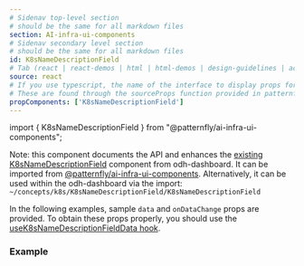 ```yaml
---
# Sidenav top-level section
# should be the same for all markdown files
section: AI-infra-ui-components
# Sidenav secondary level section
# should be the same for all markdown files
id: K8sNameDescriptionField
# Tab (react | react-demos | html | html-demos | design-guidelines | accessibility)
source: react
# If you use typescript, the name of the interface to display props for
# These are found through the sourceProps function provided in patternfly-docs.source.js
propComponents: ['K8sNameDescriptionField']
---
```


import { K8sNameDescriptionField } from "@patternfly/ai-infra-ui-components";

Note: this component documents the API and enhances the [existing K8sNameDescriptionField](https://github.com/opendatahub-io/odh-dashboard/blob/main/frontend/src/concepts/k8s/K8sNameDescriptionField/K8sNameDescriptionField.tsx) component from odh-dashboard. It can be imported from [@patternfly/ai-infra-ui-components](https://www.npmjs.com/package/@patternfly/AI-infra-ui-components). Alternatively, it can be used within the odh-dashboard via the import: `~/concepts/k8s/K8sNameDescriptionField/K8sNameDescriptionField`

In the following examples, sample `data` and `onDataChange` props are provided. To obtain these props properly, you should use the [useK8sNameDescriptionFieldData hook](https://github.com/opendatahub-io/odh-dashboard/blob/main/frontend/src/concepts/k8s/K8sNameDescriptionField/K8sNameDescriptionField.tsx#L23).

### Example

```js file="./K8sNameDescriptionFieldBasic.tsx"

```

